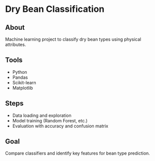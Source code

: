 #  Dry Bean Classification

##  About
Machine learning project to classify dry bean types using physical attributes.

##  Tools
- Python
- Pandas
- Scikit-learn
- Matplotlib

##  Steps
- Data loading and exploration
- Model training (Random Forest, etc.)
- Evaluation with accuracy and confusion matrix

##  Goal
Compare classifiers and identify key features for bean type prediction.
